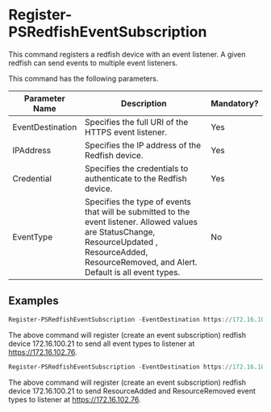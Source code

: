 # Register-PSRedfishEventSubscription

This command registers a redfish device with an event listener. A given redfish can send events to multiple event listeners.

This command has the following parameters.

| Parameter Name   | Description                                                  | Mandatory? |
| ---------------- | ------------------------------------------------------------ | ---------- |
| EventDestination | Specifies the full URI of the HTTPS event listener.          | Yes        |
| IPAddress        | Specifies the IP address of the Redfish device.              | Yes        |
| Credential       | Specifies the credentials to authenticate to the Redfish device. | Yes        |
| EventType        | Specifies the type of events that will be submitted to the event listener. Allowed values are StatusChange, ResourceUpdated , ResourceAdded, ResourceRemoved, and Alert. Default is all event types. | No         |

## Examples

```powershell
Register-PSRedfishEventSubscription -EventDestination https://172.16.102.76 -IPAddress 172.16.100.21 -Credential $credential
```

The above command will register (create an event subscription) redfish device 172.16.100.21 to send all event types to listener at https://172.16.102.76. 

```powershell
Register-PSRedfishEventSubscription -EventDestination https://172.16.103.76 -IPAddress 172.16.100.21 -Credential $credential -EventType 'ResourceAdded', 'ResourceRemoved'
```

The above command will register (create an event subscription) redfish device 172.16.100.21 to send ResourceAdded and ResourceRemoved event types to listener at https://172.16.102.76. 

